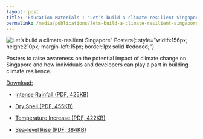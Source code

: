 ```yaml
---
layout: post
title: 'Education Materials : "Let’s build a climate-resilient Singapore” Posters'
permalink: /media/publications/lets-build-a-climate-resilient-singapore-posters/
---
```

![Let’s build a climate-resilient Singapore” Posters](/images/lets-build-a-climate-resilient-singapore-posters.jpg "Let’s build a climate-resilient Singapore” Posters"){: style="width:156px; height:210px; margin-left:15px; border:1px solid #ededed;"}

Posters to raise awareness on the potential impact of climate change on Singapore and how individuals and developers can play a part in building climate resilience.

<u>Download:</u>

* [<a href="/files/docs/default-source/publications/lets-build-a-climate-resilient-singapore-intense-rainfall.pdf" target="_blank">Intense Rainfall (PDF, 425KB)</a>](/files/docs/default-source/publications/lets-build-a-climate-resilient-singapore-intense-rainfall.pdf)

* [<a href="/files/docs/default-source/publications/lets-build-a-climate-resilient-singapore-dry-spell.pdf" target="_blank">Dry Spell (PDF, 455KB)</a>](/files/docs/default-source/publications/lets-build-a-climate-resilient-singapore-dry-spell.pdf)

* [<a href="/files/docs/default-source/publications/lets-build-a-climate-resilient-singapore-temperature-increase.pdf" target="_blank">Temperature Increase (PDF, 422KB)</a>](/files/docs/default-source/publications/lets-build-a-climate-resilient-singapore-temperature-increase.pdf)

* [<a href="/files/docs/default-source/publications/lets-build-a-climate-resilient-singapore-sea-level-rise.pdf" target="_blank">Sea-level Rise (PDF, 384KB)</a>](/files/docs/default-source/publications/lets-build-a-climate-resilient-singapore-sea-level-rise.pdf)